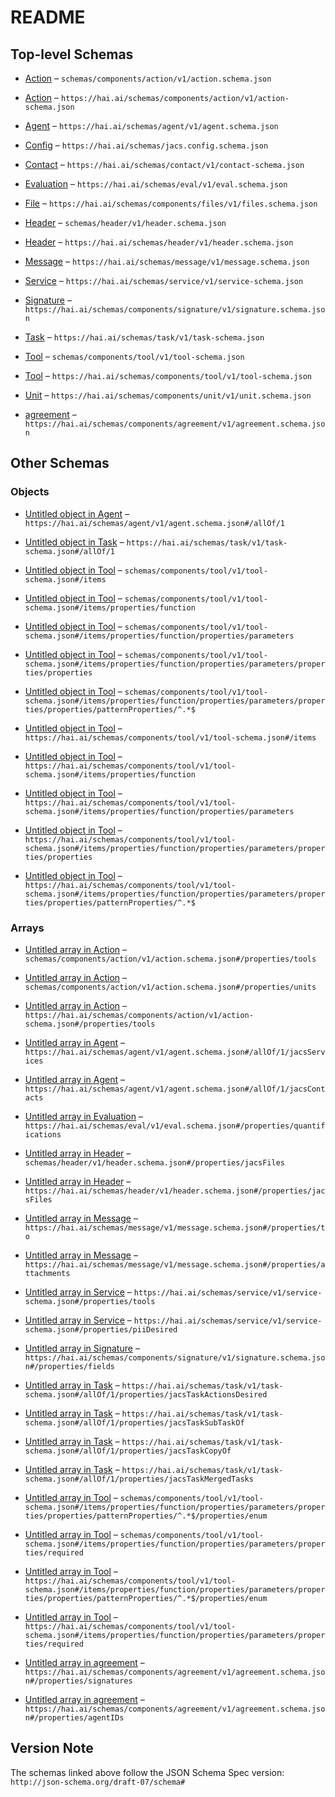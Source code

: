 # README

## Top-level Schemas

* [Action](./action.md "General actions definitions which can comprise a service") – `schemas/components/action/v1/action.schema.json`

* [Action](./action-1.md "General actions definitions which can comprise a service") – `https://hai.ai/schemas/components/action/v1/action-schema.json`

* [Agent](./agent.md "General schema for human, hybrid, and AI agents") – `https://hai.ai/schemas/agent/v1/agent.schema.json`

* [Config](./jacs.md "Jacs Configuration File") – `https://hai.ai/schemas/jacs.config.schema.json`

* [Contact](./contact.md "How to contact over human channels") – `https://hai.ai/schemas/contact/v1/contact-schema.json`

* [Evaluation](./eval.md "A signed, immutable message evaluation an agent's performance on a task") – `https://hai.ai/schemas/eval/v1/eval.schema.json`

* [File](./files.md "General data about unstructured content not in JACS") – `https://hai.ai/schemas/components/files/v1/files.schema.json`

* [Header](./header.md "The basis for a JACS document") – `schemas/header/v1/header.schema.json`

* [Header](./header-1.md "The basis for a JACS document") – `https://hai.ai/schemas/header/v1/header.schema.json`

* [Message](./message.md "A signed, immutable message about a task") – `https://hai.ai/schemas/message/v1/message.schema.json`

* [Service](./service.md "Services that an Agent claims to provide") – `https://hai.ai/schemas/service/v1/service-schema.json`

* [Signature](./signature.md "Cryptographic signature to be embedded in other documents") – `https://hai.ai/schemas/components/signature/v1/signature.schema.json`

* [Task](./task.md "General schema for stateful resources") – `https://hai.ai/schemas/task/v1/task-schema.json`

* [Tool](./tool.md "OpenAI function calling definitions https://platform") – `schemas/components/tool/v1/tool-schema.json`

* [Tool](./tool-1.md "OpenAI function calling definitions https://platform") – `https://hai.ai/schemas/components/tool/v1/tool-schema.json`

* [Unit](./unit.md "Labels and quantitative values") – `https://hai.ai/schemas/components/unit/v1/unit.schema.json`

* [agreement](./agreement.md "A set of required signatures signifying an agreement") – `https://hai.ai/schemas/components/agreement/v1/agreement.schema.json`

## Other Schemas

### Objects

* [Untitled object in Agent](./agent-allof-1.md) – `https://hai.ai/schemas/agent/v1/agent.schema.json#/allOf/1`

* [Untitled object in Task](./task-allof-1.md) – `https://hai.ai/schemas/task/v1/task-schema.json#/allOf/1`

* [Untitled object in Tool](./tool-items.md) – `schemas/components/tool/v1/tool-schema.json#/items`

* [Untitled object in Tool](./tool-items-properties-function.md) – `schemas/components/tool/v1/tool-schema.json#/items/properties/function`

* [Untitled object in Tool](./tool-items-properties-function-properties-parameters.md) – `schemas/components/tool/v1/tool-schema.json#/items/properties/function/properties/parameters`

* [Untitled object in Tool](./tool-items-properties-function-properties-parameters-properties-properties.md) – `schemas/components/tool/v1/tool-schema.json#/items/properties/function/properties/parameters/properties/properties`

* [Untitled object in Tool](./tool-items-properties-function-properties-parameters-properties-properties-patternproperties-.md) – `schemas/components/tool/v1/tool-schema.json#/items/properties/function/properties/parameters/properties/properties/patternProperties/^.*$`

* [Untitled object in Tool](./tool-1-items.md) – `https://hai.ai/schemas/components/tool/v1/tool-schema.json#/items`

* [Untitled object in Tool](./tool-1-items-properties-function.md) – `https://hai.ai/schemas/components/tool/v1/tool-schema.json#/items/properties/function`

* [Untitled object in Tool](./tool-1-items-properties-function-properties-parameters.md) – `https://hai.ai/schemas/components/tool/v1/tool-schema.json#/items/properties/function/properties/parameters`

* [Untitled object in Tool](./tool-1-items-properties-function-properties-parameters-properties-properties.md) – `https://hai.ai/schemas/components/tool/v1/tool-schema.json#/items/properties/function/properties/parameters/properties/properties`

* [Untitled object in Tool](./tool-1-items-properties-function-properties-parameters-properties-properties-patternproperties-.md) – `https://hai.ai/schemas/components/tool/v1/tool-schema.json#/items/properties/function/properties/parameters/properties/properties/patternProperties/^.*$`

### Arrays

* [Untitled array in Action](./action-properties-tools.md "tools that can be utilized") – `schemas/components/action/v1/action.schema.json#/properties/tools`

* [Untitled array in Action](./action-properties-units.md "units that can be modified") – `schemas/components/action/v1/action.schema.json#/properties/units`

* [Untitled array in Action](./action-1-properties-tools.md "tools that can be utilized") – `https://hai.ai/schemas/components/action/v1/action-schema.json#/properties/tools`

* [Untitled array in Agent](./agent-allof-1-jacsservices.md "Services the agent can perform") – `https://hai.ai/schemas/agent/v1/agent.schema.json#/allOf/1/jacsServices`

* [Untitled array in Agent](./agent-allof-1-jacscontacts.md "Contact information for the agent") – `https://hai.ai/schemas/agent/v1/agent.schema.json#/allOf/1/jacsContacts`

* [Untitled array in Evaluation](./eval-properties-quantifications.md "list of evaluation units, informatio labels") – `https://hai.ai/schemas/eval/v1/eval.schema.json#/properties/quantifications`

* [Untitled array in Header](./header-properties-jacsfiles.md "A set of files included with the jacs document") – `schemas/header/v1/header.schema.json#/properties/jacsFiles`

* [Untitled array in Header](./header-1-properties-jacsfiles.md "A set of files included with the jacs document") – `https://hai.ai/schemas/header/v1/header.schema.json#/properties/jacsFiles`

* [Untitled array in Message](./message-properties-to.md "list of addressees, optional") – `https://hai.ai/schemas/message/v1/message.schema.json#/properties/to`

* [Untitled array in Message](./message-properties-attachments.md "list of files") – `https://hai.ai/schemas/message/v1/message.schema.json#/properties/attachments`

* [Untitled array in Service](./service-properties-tools.md "URLs and function definitions of of tools that can be called") – `https://hai.ai/schemas/service/v1/service-schema.json#/properties/tools`

* [Untitled array in Service](./service-properties-piidesired.md "Sensitive data desired") – `https://hai.ai/schemas/service/v1/service-schema.json#/properties/piiDesired`

* [Untitled array in Signature](./signature-properties-fields.md "fields fields from document which were used to generate signature") – `https://hai.ai/schemas/components/signature/v1/signature.schema.json#/properties/fields`

* [Untitled array in Task](./task-allof-1-properties-jacstaskactionsdesired.md "list of actions desired, should be a subset of actions in the resources and agents when complete") – `https://hai.ai/schemas/task/v1/task-schema.json#/allOf/1/properties/jacsTaskActionsDesired`

* [Untitled array in Task](./task-allof-1-properties-jacstasksubtaskof.md "list of task ids this may be a subtask of") – `https://hai.ai/schemas/task/v1/task-schema.json#/allOf/1/properties/jacsTaskSubTaskOf`

* [Untitled array in Task](./task-allof-1-properties-jacstaskcopyof.md "list of task ids this may be a copy of") – `https://hai.ai/schemas/task/v1/task-schema.json#/allOf/1/properties/jacsTaskCopyOf`

* [Untitled array in Task](./task-allof-1-properties-jacstaskmergedtasks.md "list of task ids that have been folded into this task") – `https://hai.ai/schemas/task/v1/task-schema.json#/allOf/1/properties/jacsTaskMergedTasks`

* [Untitled array in Tool](./tool-items-properties-function-properties-parameters-properties-properties-patternproperties--properties-enum.md) – `schemas/components/tool/v1/tool-schema.json#/items/properties/function/properties/parameters/properties/properties/patternProperties/^.*$/properties/enum`

* [Untitled array in Tool](./tool-items-properties-function-properties-parameters-properties-required.md) – `schemas/components/tool/v1/tool-schema.json#/items/properties/function/properties/parameters/properties/required`

* [Untitled array in Tool](./tool-1-items-properties-function-properties-parameters-properties-properties-patternproperties--properties-enum.md) – `https://hai.ai/schemas/components/tool/v1/tool-schema.json#/items/properties/function/properties/parameters/properties/properties/patternProperties/^.*$/properties/enum`

* [Untitled array in Tool](./tool-1-items-properties-function-properties-parameters-properties-required.md) – `https://hai.ai/schemas/components/tool/v1/tool-schema.json#/items/properties/function/properties/parameters/properties/required`

* [Untitled array in agreement](./agreement-properties-signatures.md "Signatures of agents") – `https://hai.ai/schemas/components/agreement/v1/agreement.schema.json#/properties/signatures`

* [Untitled array in agreement](./agreement-properties-agentids.md "The agents which are required in order to sign the document") – `https://hai.ai/schemas/components/agreement/v1/agreement.schema.json#/properties/agentIDs`

## Version Note

The schemas linked above follow the JSON Schema Spec version: `http://json-schema.org/draft-07/schema#`
